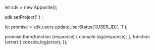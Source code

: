 let sdk = new Appwrite();

sdk
    setProject('')
;

let promise = sdk.users.updateUserStatus('[USER_ID]', '1');

promise.then(function (response) {
    console.log(response);
}, function (error) {
    console.log(error);
});